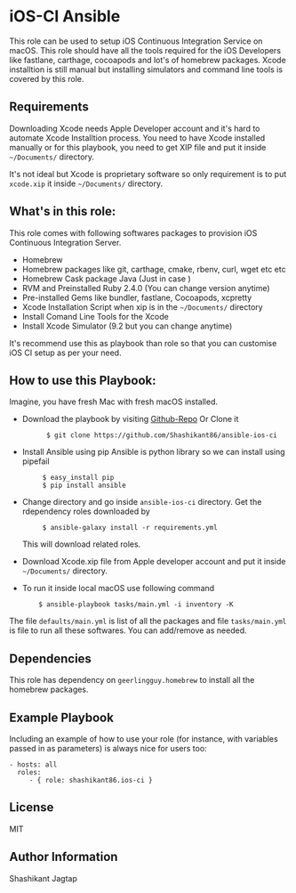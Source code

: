 iOS-CI Ansible
=========

This role can be used to setup iOS Continuous Integration Service on macOS. This role should have all the tools required for the iOS Developers like fastlane, carthage, cocoapods and lot's of homebrew packages. Xcode installtion is still manual but installing simulators and command line tools is covered by this role.  

Requirements
------------

Downloading Xcode needs Apple Developer account and it's hard to automate Xcode Installtion process. You need to have Xcode installed manually or for this playbook, you need to get XIP file and put it inside `~/Documents/` directory.

It's not ideal but Xcode is proprietary software so only requirement is to put `xcode.xip` it inside `~/Documents/` directory.

What's in this role:
--------------
This role comes with following softwares packages to provision iOS Continuous Integration Server.

* Homebrew
* Homebrew packages like git, carthage, cmake, rbenv, curl, wget etc etc
* Homebrew Cask package Java (Just in case )
* RVM and Preinstalled Ruby 2.4.0 (You can change version anytime)
* Pre-installed Gems like bundler, fastlane, Cocoapods, xcpretty
* Xcode Installation Script when xip is in the `~/Documents/` directory
* Install Comand Line Tools for the Xcode
* Install Xcode Simulator (9.2 but you can change anytime)

It's recommend use this as playbook than role so that you can customise iOS CI setup as per your need.

How to use this Playbook:
--------------

Imagine, you have fresh Mac with fresh macOS installed.

* Download the playbook by visiting [Github-Repo](https://github.com/Shashikant86/ansible-ios-ci)
 Or Clone it

            $ git clone https://github.com/Shashikant86/ansible-ios-ci

* Install Ansible using pip
Ansible is python library so we can install using pipefail

           $ easy_install pip
           $ pip install ansible

* Change directory and go inside `ansible-ios-ci` directory.
Get the rdependency roles downloaded by

           $ ansible-galaxy install -r requirements.yml

  This will download related roles.

* Download Xcode.xip file from Apple developer account and put it inside `~/Documents/` directory.

*  To run it inside local macOS use following command

           $ ansible-playbook tasks/main.yml -i inventory -K

The file `defaults/main.yml` is list of all the packages and file `tasks/main.yml` is file to run all these softwares. You can add/remove as needed.


Dependencies
------------

This role has dependency on `geerlingguy.homebrew` to install all the homebrew packages.

Example Playbook
----------------

Including an example of how to use your role (for instance, with variables passed in as parameters) is always nice for users too:

    - hosts: all
      roles:
         - { role: shashikant86.ios-ci }

License
-------

MIT

Author Information
------------------

Shashikant Jagtap
